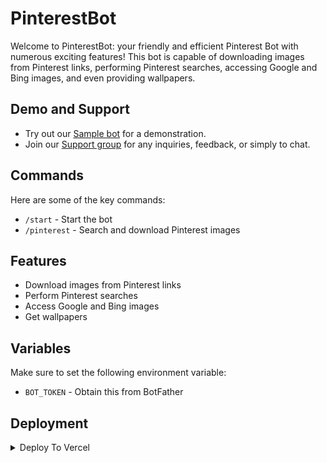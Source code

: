 # PinterestBot

Welcome to PinterestBot: your friendly and efficient Pinterest Bot with numerous exciting features! This bot is capable of downloading images from Pinterest links, performing Pinterest searches, accessing Google and Bing images, and even providing wallpapers. 

## Demo and Support

- Try out our [Sample bot](https://t.me/GoodPinterestSearchBot) for a demonstration.
- Join our [Support group](https://t.me/XBOTSUPPORTS) for any inquiries, feedback, or simply to chat.

## Commands

Here are some of the key commands:

- `/start` - Start the bot
- `/pinterest` - Search and download Pinterest images

## Features

- Download images from Pinterest links
- Perform Pinterest searches
- Access Google and Bing images
- Get wallpapers

## Variables

Make sure to set the following environment variable:

- `BOT_TOKEN` - Obtain this from BotFather

## Deployment
<details><summary>Deploy To Vercel</summary>
<p>
Follow these instructions to deploy this repo to <b>vercel</b>
<ol type="1">
<li><b>Fork</b> this repository 🍴</li>
<li>Go to your <a href="https://vercel.com">vercel</a> dashboard and create a <b>Add New > Project</b></li>
<li>Fill in the <b>BOT_TOKEN</b> and <b>MONGODB_URI</b> environment variables</li>
<li>Click <b>Deploy</b> and wait</li>
<li>Open your app and put in your bot token and click <b>Connect</b></li>
</ol>
</p>
</details>
